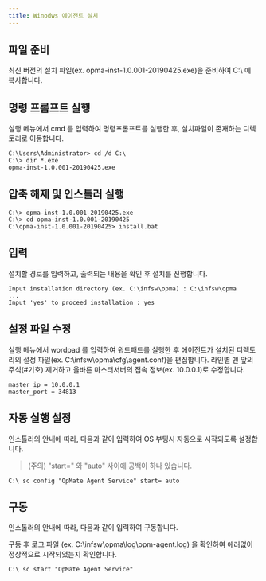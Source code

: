 ```yaml
---
title: Winodws 에이전트 설치
---
```


## 파일 준비

최신 버전의 설치 파일(ex. opma-inst-1.0.001-20190425.exe)을 준비하여 C:\ 에 복사합니다.

## 명령 프롬프트 실행

실행 메뉴에서 cmd 를 입력하여 명령프롬프트를 실행한 후, 설치파일이 존재하는 디렉토리로 이동합니다.

```
C:\Users\Administrator> cd /d C:\
C:\> dir *.exe
opma-inst-1.0.001-20190425.exe
```

## 압축 해제 및 인스톨러 실행

```
C:\> opma-inst-1.0.001-20190425.exe
C:\> cd opma-inst-1.0.001-20190425
C:\opma-inst-1.0.001-20190425> install.bat
```

## 입력

설치할 경로를 입력하고, 출력되는 내용을 확인 후 설치를 진행합니다.

```
Input installation directory (ex. C:\infsw\opma) : C:\infsw\opma
...
Input 'yes' to proceed installation : yes
```

## 설정 파일 수정

실행 메뉴에서 wordpad 를 입력하여 워드패드를 실행한 후 에이전트가 설치된 디렉토리의 설정 파일(ex. C:\infsw\opma\cfg\agent.conf)을 편집합니다.
라인별 맨 앞의 주석(#기호) 제거하고 올바른 마스터서버의 접속 정보(ex. 10.0.0.1)로 수정합니다.

```
master_ip = 10.0.0.1
master_port = 34813
```

## 자동 실행 설정

인스톨러의 안내에 따라, 다음과 같이 입력하여 OS 부팅시 자동으로 시작되도록 설정합니다.

> (주의) "start=" 와 "auto" 사이에 공백이 하나 있습니다.

```
C:\ sc config "OpMate Agent Service" start= auto
```

## 구동

인스톨러의 안내에 따라, 다음과 같이 입력하여 구동합니다.

구동 후 로그 파일 (ex. C:\infsw\opma\log\opm-agent.log) 을 확인하여 에러없이 정상적으로 시작되었는지 확인합니다.

```
C:\ sc start "OpMate Agent Service"
```
